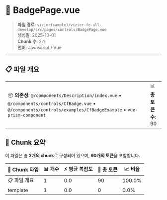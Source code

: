 # 📄 BadgePage.vue

> **파일 경로**: `vizier(sample)/vizier-fe-all-develop/src/pages/controls/BadgePage.vue`  
> **생성일**: 2025-10-01  
> **Chunk 수**: 2개  
> **언어**: Javascript / Vue
---


## 📋 파일 개요

| | |
|--|--|
| 📦 **의존성**: `@/components/Description/index.vue` • `@/components/controls/CfBadge.vue` • `@/components/controls/examples/CfBadgeExample` • `vue-prism-component` | 📊 **총 토큰 수**: 90 |






## 🧩 Chunk 요약

이 파일은 총 **2개의 chunk**로 구성되어 있으며, **90개의 토큰**을 포함합니다.

| 🧩 Chunk 타입 | 📊 개수 | ⚡ 평균 복잡도 | 📝 총 토큰 | 📈 비율 |
|---------------|--------|-------------|----------|--------|
| 📋 파일 개요 | 1 | 0.0 | 90 | 100.0% |
| template | 1 | 0.0 | 0 | 0.0% |

